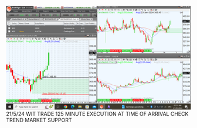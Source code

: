 ![](_attachments/Pasted%20image%2020240521075247.png)
21/5/24 WIT TRADE 125 MINUTE EXECUTION AT TIME OF ARRIVAL CHECK TREND MARKET SUPPORT  